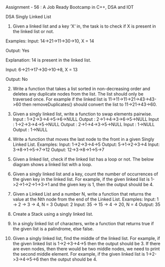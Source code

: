 Assignment - 56 : A Job Ready Bootcamp in C++, DSA and IOT

DSA Singly Linked List

1. Given a linked list and a key ‘X‘ in, the task is to check if X is present in the linked list
or not.

Examples:
Input: 14->21->11->30->10, X = 14

Output: Yes

Explanation: 14 is present in the linked list.

Input: 6->21->17->30->10->8, X = 13

Output: No

2. Write a function that takes a list sorted in non-decreasing order and deletes any
duplicate nodes from the list. The list should only be traversed once.
For example if the linked list is 11->11->11->21->43->43->60 then
removeDuplicates() should convert the list to 11->21->43->60.

3. Given a singly linked list, write a function to swap elements pairwise.
Input : 1->2->3->4->5->6->NULL
Output : 2->1->4->3->6->5->NULL
Input : 1->2->3->4->5->NULL
Output : 2->1->4->3->5->NULL
Input : 1->NULL
Output : 1->NULL

4. Write a function that moves the last node to the front in a given Singly Linked List.
Examples:
Input: 1->2->3->4->5
Output: 5->1->2->3->4
Input: 3->8->1->5->7->12
Output: 12->3->8->1->5->7

5. Given a linked list, check if the linked list has a loop or not. The below diagram shows
a linked list with a loop.

6. Given a singly linked list and a key, count the number of occurrences of the given key
in the linked list. For example, if the given linked list is 1->2->1->2->1->3->1 and the
given key is 1, then the output should be 4.

7. Given a Linked List and a number N, write a function that returns the value at the Nth
node from the end of the Linked List.
Examples:
Input: 1 -> 2 -> 3 -> 4, N = 3
Output: 2
Input: 35 -> 15 -> 4 -> 20, N = 4
Output: 35

8. Create a Stack using a singly linked list.

9. In a singly linked list of characters, write a function that returns true if the given list is
a palindrome, else false.

10. Given a singly linked list, find the middle of the linked list. For example, if the given
linked list is 1->2->3->4->5 then the output should be 3.
If there are even nodes, then there would be two middle nodes, we need to print the
second middle element. For example, if the given linked list is 1->2->3->4->5->6 then
the output should be 4.
